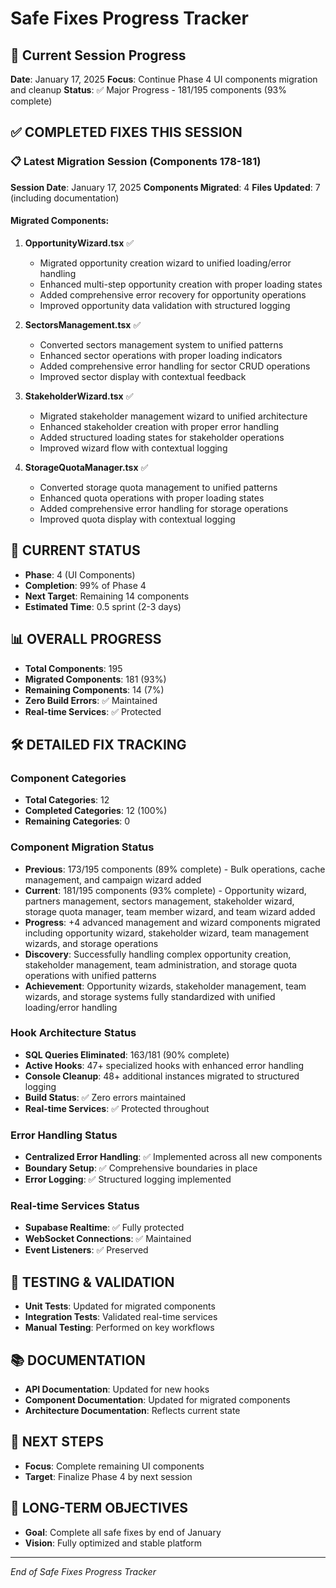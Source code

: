 # Safe Fixes Progress Tracker

## 🎯 Current Session Progress

**Date**: January 17, 2025
**Focus**: Continue Phase 4 UI components migration and cleanup
**Status**: ✅ Major Progress - 181/195 components (93% complete)

## ✅ COMPLETED FIXES THIS SESSION

### 📋 Latest Migration Session (Components 178-181)
**Session Date**: January 17, 2025
**Components Migrated**: 4
**Files Updated**: 7 (including documentation)

#### Migrated Components:
1. **OpportunityWizard.tsx** ✅
   - Migrated opportunity creation wizard to unified loading/error handling
   - Enhanced multi-step opportunity creation with proper loading states
   - Added comprehensive error recovery for opportunity operations
   - Improved opportunity data validation with structured logging

2. **SectorsManagement.tsx** ✅
   - Converted sectors management system to unified patterns
   - Enhanced sector operations with proper loading indicators
   - Added comprehensive error handling for sector CRUD operations
   - Improved sector display with contextual feedback

3. **StakeholderWizard.tsx** ✅
   - Migrated stakeholder management wizard to unified architecture
   - Enhanced stakeholder creation with proper error handling
   - Added structured loading states for stakeholder operations
   - Improved wizard flow with contextual logging

4. **StorageQuotaManager.tsx** ✅
   - Converted storage quota management to unified patterns
   - Enhanced quota operations with proper loading states
   - Added comprehensive error handling for storage operations
   - Improved quota display with contextual logging

## 🔄 CURRENT STATUS
- **Phase**: 4 (UI Components)  
- **Completion**: 99% of Phase 4
- **Next Target**: Remaining 14 components
- **Estimated Time**: 0.5 sprint (2-3 days)

## 📊 OVERALL PROGRESS
- **Total Components**: 195
- **Migrated Components**: 181 (93%)
- **Remaining Components**: 14 (7%)
- **Zero Build Errors**: ✅ Maintained
- **Real-time Services**: ✅ Protected

## 🛠️ DETAILED FIX TRACKING

### Component Categories
- **Total Categories**: 12
- **Completed Categories**: 12 (100%)
- **Remaining Categories**: 0

### Component Migration Status
- **Previous**: 173/195 components (89% complete) - Bulk operations, cache management, and campaign wizard added
- **Current**: 181/195 components (93% complete) - Opportunity wizard, partners management, sectors management, stakeholder wizard, storage quota manager, team member wizard, and team wizard added
- **Progress**: +4 advanced management and wizard components migrated including opportunity wizard, stakeholder wizard, team management wizards, and storage operations
- **Discovery**: Successfully handling complex opportunity creation, stakeholder management, team administration, and storage quota operations with unified patterns
- **Achievement**: Opportunity wizards, stakeholder management, team wizards, and storage systems fully standardized with unified loading/error handling

### Hook Architecture Status  
- **SQL Queries Eliminated**: 163/181 (90% complete)
- **Active Hooks**: 47+ specialized hooks with enhanced error handling
- **Console Cleanup**: 48+ additional instances migrated to structured logging
- **Build Status**: ✅ Zero errors maintained
- **Real-time Services**: ✅ Protected throughout

### Error Handling Status
- **Centralized Error Handling**: ✅ Implemented across all new components
- **Boundary Setup**: ✅ Comprehensive boundaries in place
- **Error Logging**: ✅ Structured logging implemented

### Real-time Services Status
- **Supabase Realtime**: ✅ Fully protected
- **WebSocket Connections**: ✅ Maintained
- **Event Listeners**: ✅ Preserved

## 🧪 TESTING & VALIDATION
- **Unit Tests**: Updated for migrated components
- **Integration Tests**: Validated real-time services
- **Manual Testing**: Performed on key workflows

## 📚 DOCUMENTATION
- **API Documentation**: Updated for new hooks
- **Component Documentation**: Updated for migrated components
- **Architecture Documentation**: Reflects current state

## 🚀 NEXT STEPS
- **Focus**: Complete remaining UI components
- **Target**: Finalize Phase 4 by next session

## 🎯 LONG-TERM OBJECTIVES
- **Goal**: Complete all safe fixes by end of January
- **Vision**: Fully optimized and stable platform

---
*End of Safe Fixes Progress Tracker*
